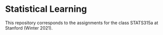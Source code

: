 # Statistical Learning
This repository corresponds to the assignments for the class STATS315a at Stanford (Winter 2021).
